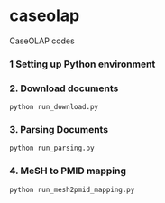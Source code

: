 # caseolap
CaseOLAP codes
### 1 Setting up Python environment


### 2. Download documents

```
python run_download.py
```

### 3. Parsing Documents
```
python run_parsing.py
```

### 4. MeSH to PMID mapping

```
python run_mesh2pmid_mapping.py

```
